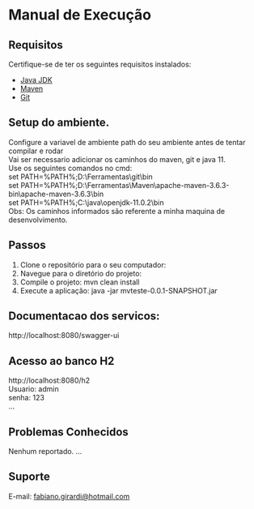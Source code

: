 # Manual de Execução

## Requisitos

Certifique-se de ter os seguintes requisitos instalados:

- [Java JDK](https://www.oracle.com/java/technologies/javase-downloads.html)
- [Maven](https://maven.apache.org/)
- [Git](https://git-scm.com/downloads)

## Setup do ambiente.
  Configure a variavel de ambiente path do seu ambiente antes de tentar compilar e rodar  
  Vai ser necessario adicionar os caminhos do maven, git e java 11.  
  Use os seguintes comandos no cmd:  
  set PATH=%PATH%;D:\Ferramentas\git\bin  
  set PATH=%PATH%;D:\Ferramentas\Maven\apache-maven-3.6.3-bin\apache-maven-3.6.3\bin   
  set PATH=%PATH%;C:\java\openjdk-11.0.2\bin  
  Obs: Os caminhos informados são referente a minha maquina de desenvolvimento.  
  

## Passos

1. Clone o repositório para o seu computador:
2. Navegue para o diretório do projeto:
3. Compile o projeto: mvn clean install
4. Execute a aplicação: java -jar mvteste-0.0.1-SNAPSHOT.jar

## Documentacao dos servicos:
http://localhost:8080/swagger-ui

## Acesso ao banco H2
http://localhost:8080/h2  
Usuario: admin  
senha: 123  
...

## Problemas Conhecidos
Nenhum reportado.
...

## Suporte
E-mail: fabiano.girardi@hotmail.com
